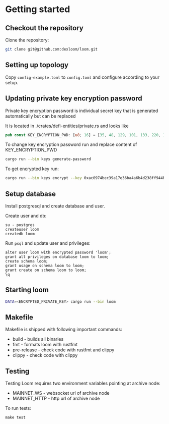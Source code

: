 # Getting started

## Checkout the repository
Clone the repository:
```sh
git clone git@github.com:dexloom/loom.git
```

## Setting up topology
Copy `config-example.toml` to `config.toml` and configure according to your setup.

## Updating private key encryption password
Private key encryption password is individual secret key that is generated automatically but can be replaced

It is located in ./crates/defi-entities/private.rs and looks like

```rust
pub const KEY_ENCRYPTION_PWD: [u8; 16] = [35, 48, 129, 101, 133, 220, 104, 197, 183, 159, 203, 89, 168, 201, 91, 130];
```

To change key encryption password run and replace content of KEY_ENCRYPTION_PWD

```sh
cargo run --bin keys generate-password  
```

To get encrypted key run:

```sh
cargo run --bin keys encrypt --key 0xac0974bec39a17e36ba4a6b4d238ff944bacb478cbed5efcae784d7bf4f2ff80
```

## Setup database
Install postgresql and create database and user.

Create user and db:
```shell
su - postgres
createuser loom
createdb loom
```

Run `psql` and update user and privileges:
```psql
alter user loom with encrypted password 'loom';
grant all privileges on database loom to loom;
create schema loom;
grant usage on schema loom to loom;
grant create on schema loom to loom;
\q
```

## Starting loom
```sh
DATA=<ENCRYPTED_PRIVATE_KEY> cargo run --bin loom
```

## Makefile
Makefile is shipped with following important commands:

- build - builds all binaries
- fmt - formats loom with rustfmt
- pre-release - check code with rustfmt and clippy
- clippy - check code with clippy

## Testing
Testing Loom requires two environment variables pointing at archive node:

- MAINNET_WS - websocket url of archive node
- MAINNET_HTTP - http url of archive node

To run tests:

```shell
make test
```